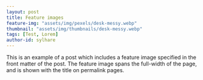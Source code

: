 ```yaml
---
layout: post
title: Feature images
feature-img: "assets/img/pexels/desk-messy.webp"
thumbnail: "assets/img/thumbnails/desk-messy.webp"
tags: [Test, Lorem]
author-id: sylhare
---
```


This is an example of a post which includes a feature image specified in the front matter of the post. The feature image spans the full-width of the page, and is shown with the title on permalink pages.

